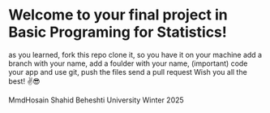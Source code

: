 # Welcome to your final project in Basic Programing for Statistics!

as you learned, fork this repo
clone it, so you have it on your machine
add a branch with your name,
add a foulder with your name, (important)
code your app and use git,
push the files
send a pull request
Wish you all the best! ✌️😎

MmdHosain
Shahid Beheshti University
Winter 2025 

